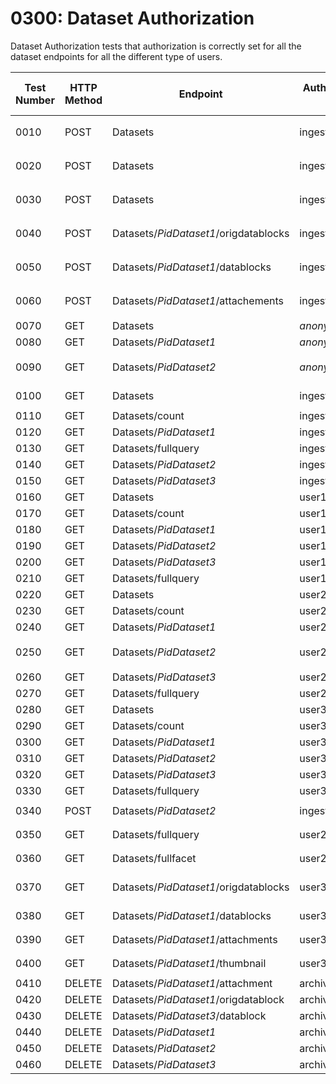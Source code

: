 # 0300: Dataset Authorization

Dataset Authorization tests that authorization is correctly set for all the dataset endpoints for all the different type of users.  

| Test Number | HTTP Method | Endpoint | Authenticated User | Expected Request Status | Input | Results |
| ----- | ----- | ----- | ----- | ----- | ----- | ----- |
| 0010 | POST | Datasets | ingestor | 200 | ```test public dataset 1``` | ```test dataset 1 with scicat pid``` |
| 0020 | POST | Datasets | ingestor | 200 | ```test private dataset 2``` | ```test dataset 2 with scicat pid``` |
| 0030 | POST | Datasets | ingestor | 200 | ```test private dataset 3``` | ```test dataset 3 with scicat pid``` |
| 0040 | POST | Datasets/_PidDataset1_/origdatablocks | ingestor | 201 | ```TestData.OrigDatablockCorrect1``` | ```OrigDatablock 1 with SciCat id``` |
| 0050 | POST | Datasets/_PidDataset1_/datablocks | ingestor | 201 | ```TestData.DatablockCorrect1``` | ```Datablock 1 with SciCat id``` |
| 0060 | POST | Datasets/_PidDataset1_/attachements | ingestor | 201 | ```TestData.AttachementCorrect``` | ```Attachment 1 with SciCat id``` |
| 0070 | GET | Datasets | _anonymous_ | 200 | n/a | ```dataset 1``` |
| 0080 | GET | Datasets/_PidDataset1_ | _anonymous_ | 200 | n/a | ```dataset 1``` |
| 0090 | GET | Datasets/_PidDataset2_ | _anonymous_ | 403 | n/a | ```Error 403, not authorized``` |
| 0100 | GET | Datasets | ingestor | 200 | n/a | ```datasets 1,2,3``` |
| 0110 | GET | Datasets/count | ingestor | 200 | n/a | ```{ count: 3 }``` |
| 0120 | GET | Datasets/_PidDataset1_ | ingestor | 200 | n/a | ```dataset 1``` |
| 0130 | GET | Datasets/fullquery | ingestor | 200 | n/a | ```dataset 1,2,3``` |
| 0140 | GET | Datasets/_PidDataset2_ | ingestor | 200 | n/a | ```dataset 2``` |
| 0150 | GET | Datasets/_PidDataset3_ | ingestor | 200 | n/a | ```dataset 3``` |
| 0160 | GET | Datasets | user1 | 200 | n/a  | ```dataset 1, 2``` |
| 0170 | GET | Datasets/count | user1 | 200 | n/a  | ```{ count: 2 }``` |
| 0180 | GET | Datasets/_PidDataset1_ | user1 | 200 | n/a  | ```dataset 1``` |
| 0190 | GET | Datasets/_PidDataset2_ | user1 | 200 | n/a  | ```dataset 2``` |
| 0200 | GET | Datasets/_PidDataset3_ | user1 | 200 | n/a  | ```Error 403``` |
| 0210 | GET | Datasets/fullquery | user1 | 200 | n/a  | ```dataset 1,2``` |
| 0220 | GET | Datasets | user2 | 200 | n/a  | ```dataset 1,3``` |
| 0230 | GET | Datasets/count | user2 | 200 | n/a  | ```{ count: 2 }``` |
| 0240 | GET | Datasets/_PidDataset1_ | user2 | 200 | n/a  | ```dataset 1``` |
| 0250 | GET | Datasets/_PidDataset2_ | user2 | 403 | n/a  | ```Error 403, not authorized``` |
| 0260 | GET | Datasets/_PidDataset3_ | user2 | 200 | n/a  | ```dataset 3``` |
| 0270 | GET | Datasets/fullquery | user2 | 200 | n/a  | ```dataset 1,3``` |
| 0280 | GET | Datasets | user3 | 200 | n/a  | ```dataset 1,2,3``` |
| 0290 | GET | Datasets/count | user3 | 200 | n/a  | ```{ count: 3 }``` |
| 0300 | GET | Datasets/_PidDataset1_ | user3 | 200 | n/a  | ```dataset 1``` |
| 0310 | GET | Datasets/_PidDataset2_ | user3 | 200 | n/a  | ```dataset 2``` |
| 0320 | GET | Datasets/_PidDataset3_ | user3 | 200 | n/a  | ```dataset 3``` |
| 0330 | GET | Datasets/fullquery | user3 | 200 | n/a  | ```dataset 1,2,3``` |
| 0340 | POST | Datasets/_PidDataset2_ | ingestor | 200 | ```{ isPublished: true }``` | ```public dataset 2``` |
| 0350 | GET | Datasets/fullquery | user2 | 200 | ```{ fields: { isPublished: true}}``` | ```dataset 1,2``` |
| 0360 | GET | Datasets/fullfacet | user2 | 200 | ```{ fields: { isPublished: true}}``` | ```{ totalSets: 2 }``` |
| 0370 | GET | Datasets/_PidDataset1_/origdatablocks | user3 | 200 | n/a | ```1 origdatablock dataset 1``` |
| 0380 | GET | Datasets/_PidDataset1_/datablocks | user3 | 200 | n/a | ```1 datablock dataset 1``` |
| 0390 | GET | Datasets/_PidDataset1_/attachments | user3 | 200 | n/a | ```1 attachment dataset 1``` |
| 0400 | GET | Datasets/_PidDataset1_/thumbnail | user3 | 200 | n/a | ```thumbnail dataset 1``` |
| 0410 | DELETE | Datasets/_PidDataset1_/attachment | archiveManager | 200 | n/a | n/a |
| 0420 | DELETE | Datasets/_PidDataset1_/origdatablock | archiveManager | 200 | n/a | n/a |
| 0430 | DELETE | Datasets/_PidDataset3_/datablock | archiveManager | 200 | n/a | n/a |
| 0440 | DELETE | Datasets/_PidDataset1_ | archiveManager | 200 | n/a | n/a |
| 0450 | DELETE | Datasets/_PidDataset2_ | archiveManager | 200 | n/a | n/a |
| 0460 | DELETE | Datasets/_PidDataset3_ | archiveManager | 200 | n/a | n/a |

